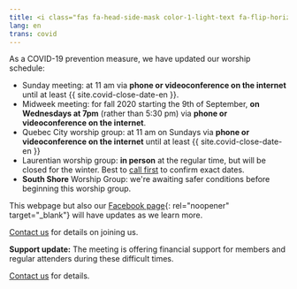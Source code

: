 ```yaml
---
title: <i class="fas fa-head-side-mask color-1-light-text fa-flip-horizontal"></i> COVID-19 Updates
lang: en
trans: covid
---
```

As a COVID-19 prevention measure, we have updated our worship schedule:
* Sunday meeting: at 11 am via **phone or videoconference on the internet** until at least {{ site.covid-close-date-en }}.
* Midweek meeting: for fall 2020 starting the 9th of September, **on Wednesdays at 7pm** (rather than 5:30 pm) via **phone or videoconference on the internet**.
* Quebec City worship group: at 11 am on Sundays via **phone or videoconference on the internet** until at least {{ site.covid-close-date-en }}
* Laurentian worship group: **in person** at the regular time, but will be closed for the winter. Best to [call first](/laurentians#contact) to confirm exact dates.
* **South Shore** Worship Group: we're awaiting safer conditions before beginning this worship group.

This webpage but also our [Facebook page](https://www.facebook.com/MontrealQuakers/){: rel="noopener" target="_blank"} will have updates as we learn more. 
 
[Contact us](/contact.html) for details on joining us.

**Support update:** The meeting is offering financial support for members and regular attenders during these difficult times. 

[Contact us](/contact.html) for details.
